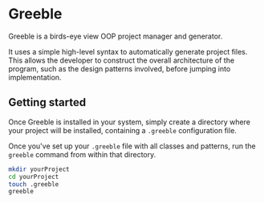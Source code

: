 # Greeble

Greeble is a birds-eye view OOP project manager and generator.

It uses a simple high-level syntax to automatically generate project files.
This allows the developer to construct the overall architecture of the program, such as the design patterns involved, before jumping into implementation.

## Getting started
Once Greeble is installed in your system, simply create a directory where your project will be installed, containing a `.greeble` configuration file.

Once you've set up your `.greeble` file with all classes and patterns, run the `greeble` command from within that directory.

```sh
mkdir yourProject
cd yourProject
touch .greeble
greeble
```